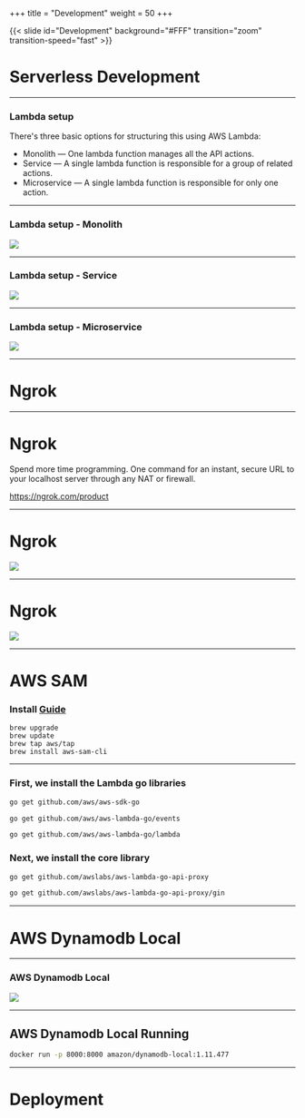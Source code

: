+++
title = "Development"
weight = 50
+++

{{< slide id="Development" background="#FFF" transition="zoom" transition-speed="fast" >}}


# Serverless Development

---

### Lambda setup 

There's three basic options for structuring this using AWS Lambda:

* Monolith  — One lambda function manages all the API actions.
* Service  — A single lambda function is responsible for a group of related actions. 
* Microservice — A single lambda function is responsible for only one action. 

---

### Lambda setup - Monolith

![](/dfw-hashi/images/arch.png)

---


### Lambda setup - Service


![](/dfw-hashi/images/services.png)

---

### Lambda setup - Microservice

![](/dfw-hashi/images/lambda-micro.png)

---


# Ngrok 

---

# Ngrok 

Spend more time programming. One command for an instant, secure URL to your localhost server through any NAT or firewall.

https://ngrok.com/product

---

# Ngrok 

![](/dfw-hashi/images/ngrok.png) 

---

# Ngrok 

![](/dfw-hashi/images/ngrok-running.png)

---

# AWS SAM
### Install [Guide](https://docs.aws.amazon.com/serverless-application-model/latest/developerguide/serverless-sam-cli-install.html)

```
brew upgrade
brew update
brew tap aws/tap
brew install aws-sam-cli
```

---

### First, we install the Lambda go libraries

```bash
go get github.com/aws/aws-sdk-go
```
```bash
go get github.com/aws/aws-lambda-go/events
```
```bash
go get github.com/aws/aws-lambda-go/lambda
```

### Next, we install the core library
```bash
go get github.com/awslabs/aws-lambda-go-api-proxy
```


```bash
go get github.com/awslabs/aws-lambda-go-api-proxy/gin
```



---

# AWS Dynamodb Local

---


### AWS Dynamodb Local

![](/dfw-hashi/images/dynamodb.jpg) 


---

## AWS Dynamodb Local Running

```bash
docker run -p 8000:8000 amazon/dynamodb-local:1.11.477

```

---

# Deployment
